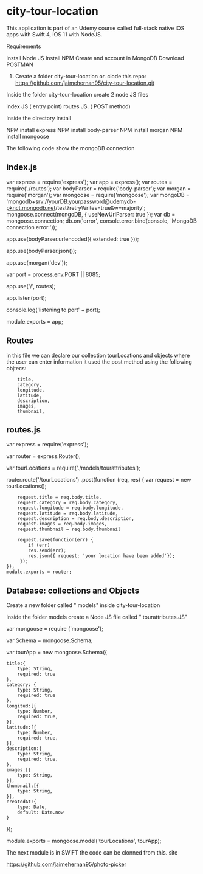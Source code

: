 # city-tour-location


This application is part of an Udemy course called full-stack native iOS apps with Swift 4, iOS 11 with NodeJS.

Requirements

Install Node JS
Install NPM
Create and account in MongoDB
Download POSTMAN

1.  Create a folder city-tour-location or. clode  this repo:  https://github.com/jaimehernan95/city-tour-location.git

Inside the folder city-tour-location create 2 node JS files 

index JS  ( entry point)
routes JS. ( POST method)

Inside the directory install

NPM install express
NPM install body-parser
NPM install morgan
NPM install mongoose


The following code show the mongoDB connection 

index.js
---------
var express = require('express');
var app = express();
var routes = require('./routes');
var bodyParser = require('body-parser');
var morgan = require('morgan');
var mongoose = require('mongoose');
var mongoDB = 'mongodb+srv://yourDB:yourpassword@udemydb-pknct.mongodb.net/test?retryWrites=true&w=majority';
mongoose.connect(mongoDB, { useNewUrlParser: true });
var db = mongoose.connection;
db.on('error', console.error.bind(console, 'MongoDB connection error:'));

app.use(bodyParser.urlencoded({ extended: true }));

app.use(bodyParser.json());

app.use(morgan('dev'));

var port = process.env.PORT || 8085;

app.use('/', routes);

app.listen(port);

console.log('listening to port' + port);

module.exports = app;


Routes
-----

in this file we can declare our collection tourLocations and objects where the user can enter information it used the post method using the following objtecs:

        title,
        category,
        longitude,
        latitude,
        description,
        images,
        thumbnail,


routes.js
----------
var express = require('express');

var router = express.Router();

var tourLocations = require('./models/tourattributes');

router.route('/tourLocations')
    .post(function (req, res) {
        var request = new tourLocations();
        
        request.title = req.body.title,
        request.category = req.body.category,
        request.longitude = req.body.longitude,
        request.latitude = req.body.latitude,
        request.description = req.body.description,
        request.images = req.body.images,
        request.thumbnail = req.body.thumbnail

        request.save(function(err) {
            if (err)
            res.send(err);
            res.json({ request: 'your location have been added'});
         });
    });
    module.exports = router;




Database: collections and Objects
----------------------------------
Create a new folder called " models" inside  city-tour-location

Inside the folder models create a Node JS file called " tourattributes.JS" 

var mongoose = require ('mongoose');

var Schema = mongoose.Schema;

var tourApp = new mongoose.Schema({

    title:{
        type: String,
        required: true
    },
    category: {
        type: String,
        required: true
    },
    longitud:[{
        type: Number,
        required: true,
    }],
    latitude:[{
        type: Number,
        required: true,
    }],
    description:{
        type: String,
        required: true,
    },
    images:[{
        type: String,
    }],
    thumbnail:[{
        type: String,
    }],
    createdAt:{
        type: Date,
        default: Date.now
    }
});

module.exports = mongoose.model('tourLocations', tourApp);



The next module is in SWIFT the code can be clonned from this. site

https://github.com/jaimehernan95/photo-picker

